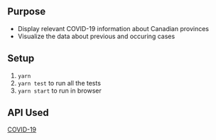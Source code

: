 ## Purpose

- Display relevant COVID-19 information about Canadian provinces
- Visualize the data about previous and occuring cases

## Setup

1. `yarn`
2. `yarn test` to run all the tests
3. `yarn start` to run in browser

## API Used

[COVID-19](https://documenter.getpostman.com/view/10808728/SzS8rjbc?version=latest)
